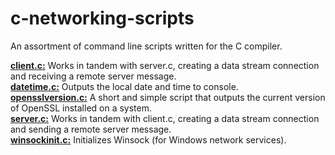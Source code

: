 # c-networking-scripts

An assortment of command line scripts written for the C compiler.  

[**client.c:**](https://github.com/chaseofthejungle/c-networking-scripts/blob/main/scripts/client.c) Works in tandem with server.c, creating a data stream connection and receiving a remote server message.  
[**datetime.c:**](https://github.com/chaseofthejungle/c-networking-scripts/blob/main/scripts/datetime.c) Outputs the local date and time to console.  
[**opensslversion.c:**](https://github.com/chaseofthejungle/c-networking-scripts/blob/main/scripts/opensslversion.c) A short and simple script that outputs the current version of OpenSSL installed on a system.  
[**server.c:**](https://github.com/chaseofthejungle/c-networking-scripts/blob/main/scripts/server.c) Works in tandem with client.c, creating a data stream connection and sending a remote server message.  
[**winsockinit.c:**](https://github.com/chaseofthejungle/c-networking-scripts/blob/main/scripts/winsockinit.c) Initializes Winsock (for Windows network services).
